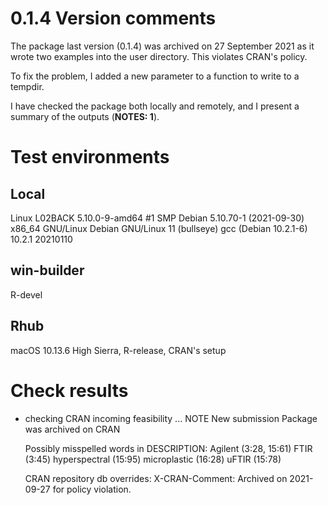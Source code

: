 # 0.1.4 Version comments

The package last version (0.1.4) was archived on 27 September 2021 as it 
wrote two examples into the user directory. This violates CRAN's policy.

To fix the problem, I added a new parameter to a function to write to a tempdir.

I have checked the package both locally and remotely, and I present a summary
of the outputs (**NOTES: 1**).

# Test environments

## Local
   Linux L02BACK 5.10.0-9-amd64 #1 SMP Debian 5.10.70-1 (2021-09-30) x86\_64 GNU/Linux
   Debian GNU/Linux 11 (bullseye)
   gcc (Debian 10.2.1-6) 10.2.1 20210110

## win-builder
   R-devel

## Rhub
   macOS 10.13.6 High Sierra, R-release, CRAN's setup

# Check results

* checking CRAN incoming feasibility ... NOTE
   New submission
   Package was archived on CRAN

   Possibly misspelled words in DESCRIPTION:
      Agilent (3:28, 15:61)
      FTIR (3:45)
      hyperspectral (15:95)
      microplastic (16:28)
      uFTIR (15:78)
   
   CRAN repository db overrides:
   X-CRAN-Comment: Archived on 2021-09-27 for policy violation.



